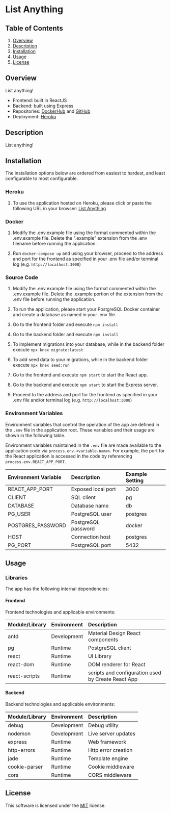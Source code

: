 # List Anything

## Table of Contents

1.  [Overview](#Overview)
2.  [Description](#Description)
3.  [Installation](#Installation)
4.  [Usage](#Usage)
5.  [License](#License)

## Overview

List anything!

- Frontend: built in ReactJS
- Backend: built using Express
- Repositories: [DockerHub](https://hub.docker.com/u/justinthelaw) and [GitHub](https://github.com/justinthelaw?tab=repositories)
- Deployment: [Heroku](https://list-anything-sdi.herokuapp.com/)

## Description

List anything!

## Installation

The installation options below are ordered from easiest to hardest, and least configurable to most configurable.

### Heroku

1. To use the application hosted on Heroku, please click or paste the following URL in your browser: [List Anything](https://list-anything-sdi.herokuapp.com/)

### Docker

1. Modify the .env.example file using the format commented within the .env.example file. Delete the ".example" extension from the .env filename before running the application.

2. Run `docker-compose up` and using your browser, proceed to the address and port for the frontend as specified in your .env file and/or terminal log (e.g. `http://localhost:3000`)

### Source Code

1. Modify the .env.example file using the format commented within the .env.example file. Delete the .example portion of the extension from the .env file before running the application.

2. To run the application, please start your PostgreSQL Docker container and create a database as named in your .env file.

3. Go to the frontend folder and execute `npm install`

4. Go to the backend folder and execute `npm install`

5. To implement migrations into your database, while in the backend folder execute `npx knex migrate:latest`

6. To add seed data to your migrations, while in the backend folder execute `npx knex seed:run`

7. Go to the frontend and execute `npm start` to start the React app.

8. Go to the backend and execute `npm start` to start the Express server.

9. Proceed to the address and port for the frontend as specified in your .env file and/or terminal log (e.g. `http://localhost:3000`)

### Environment Variables

Environment variables that control the operation of the app are defined in the
`.env` file in the application root. These variables and their usage are shown
in the following table.

Environment variables maintained in the `.env` file are made available to the
application code via `process.env.<variable-name>`. For example, the
port for the React application is accessed in the code by referencing
`process.env.REACT_APP_PORT`.

| Environment Variable | Description         | Example Setting |
| :------------------- | :------------------ | :-------------- |
| REACT_APP_PORT       | Exposed local port  | 3000            |
| CLIENT               | SQL client          | pg              |
| DATABASE             | Database name       | db              |
| PG_USER              | PostgreSQL user     | postgres        |
| POSTGRES_PASSWORD    | PostgreSQL password | docker          |
| HOST                 | Connection host     | postgres        |
| PG_PORT              | PostgreSQL port     | 5432            |

## Usage

### Libraries

The app has the following internal dependencies:

#### Frontend

Frontend technologies and applicable environments:

| Module/Library | Environment | Description                                        |
| :------------- | :---------- | :------------------------------------------------- |
| antd           | Development | Material Design React components                   |
| pg             | Runtime     | PostgreSQL client                                  |
| react          | Runtime     | UI Library                                         |
| react-dom      | Runtime     | DOM renderer for React                             |
| react-scripts  | Runtime     | scripts and configuration used by Create React App |

#### Backend

Backend technologies and applicable environments:

| Module/Library | Environment | Description         |
| :------------- | :---------- | :------------------ |
| debug          | Development | Debug utility       |
| nodemon        | Development | Live server updates |
| express        | Runtime     | Web framework       |
| http-errors    | Runtime     | Http error creation |
| jade           | Runtime     | Template engine     |
| cookie-parser  | Runtime     | Cookie middleware   |
| cors           | Runtime     | CORS middleware     |

## License

This software is licensed under the [MIT](./LICENSE) license.
